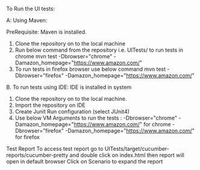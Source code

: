 To Run the UI tests:

A: Using Maven:

PreRequisite: Maven is installed.
1. Clone the repository on to the local machine 
2. Run below command from the repository i.e. UITests/  to run tests in chrome
mvn test -Dbrowser="chrome" -Damazon_homepage="https://www.amazon.com/"
3. To run tests in firefox browser use below command
mvn test -Dbrowser="firefox" -Damazon_homepage="https://www.amazon.com/"

B. To run tests using IDE:
IDE is installed in system
1. Clone the repository on to the local machine.
2. Import the repository on IDE
3. Create Junit Run configuration (select JUnit4)
4. Use below VM Arguments to run the tests : 
-Dbrowser="chrome" -Damazon_homepage="https://www.amazon.com/" for chrome
-Dbrowser="firefox" -Damazon_homepage="https://www.amazon.com/" for firefox

Test Report
To access test report go to UITests/target/cucumber-reports/cucumber-pretty
and double click on index.html then report will open in default browser
Click on Scenario to expand the report